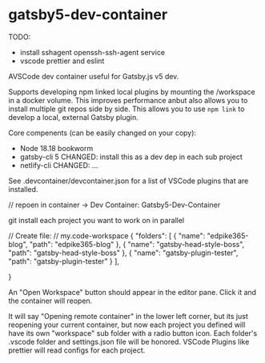 # gatsby5-dev-container

TODO: 
- install sshagent openssh-ssh-agent service
- vscode prettier and eslint

AVSCode dev container useful for Gatsby.js v5 dev. 

Supports developing npm linked local plugins by mounting the /workspace in a docker volume. This improves performance anbut also allows you to install multiple git repos side by side. This allows you to use `npm link` to develop a local, external Gatsby plugin.

Core compenents (can be easily changed on your copy):

- Node 18.18 bookworm
- gatsby-cli 5 CHANGED: install this as a dev dep in each sub project
- netlify-cli CHANGED: ...

See .devcontainer/devcontainer.json for a list of VSCode plugins that are installed.

// repoen in container -> Dev Container: Gatsby5-Dev-Container

git install each project you want to work on in parallel

// Create file:
// my.code-workspace
{
    "folders": [
        {
            "name": "edpike365-blog",
            "path": "edpike365-blog"
        },
        {
            "name": "gatsby-head-style-boss",
            "path": "gatsby-head-style-boss"
        },
        {
            "name": "gatsby-plugin-tester",
            "path": "gatsby-plugin-tester"
        }
    ],

}

An "Open Workspace" button should appear in the editor pane. Click it and the container will reopen.

It will say "Opening remote container" in the lower left corner, but its just reopening your current container, but now each project you defined will have its own "workspace" sub folder with a radio button icon. Each folder's .vscode folder and settings.json file will be honored. VSCode Plugins like prettier will read configs for each project.

